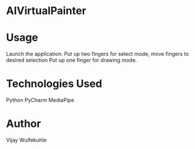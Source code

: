 # AIVirtualPainter
# Usage
Launch the application.
Put up two fingers for select mode, move fingers to desired selection
Put up one finger for drawing mode.
# Technologies Used
Python
PyCharm
MediaPipe
# Author
Vijay Wulfekuhle
